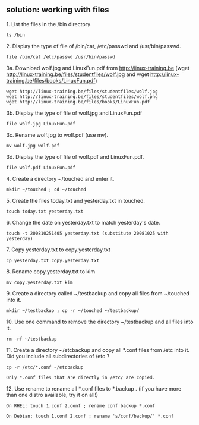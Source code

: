 ## solution: working with files

1\. List the files in the /bin directory

    ls /bin

2\. Display the type of file of /bin/cat, /etc/passwd and
/usr/bin/passwd.

    file /bin/cat /etc/passwd /usr/bin/passwd

3a. Download wolf.jpg and LinuxFun.pdf from http://linux-training.be
(wget http://linux-training.be/files/studentfiles/wolf.jpg and wget
http://linux-training.be/files/books/LinuxFun.pdf)

    wget http://linux-training.be/files/studentfiles/wolf.jpg
    wget http://linux-training.be/files/studentfiles/wolf.png
    wget http://linux-training.be/files/books/LinuxFun.pdf

3b. Display the type of file of wolf.jpg and LinuxFun.pdf

    file wolf.jpg LinuxFun.pdf

3c. Rename wolf.jpg to wolf.pdf (use mv).

    mv wolf.jpg wolf.pdf

3d. Display the type of file of wolf.pdf and LinuxFun.pdf.

    file wolf.pdf LinuxFun.pdf

4\. Create a directory \~/touched and enter it.

    mkdir ~/touched ; cd ~/touched

5\. Create the files today.txt and yesterday.txt in touched.

    touch today.txt yesterday.txt

6\. Change the date on yesterday.txt to match yesterday\'s date.

    touch -t 200810251405 yesterday.txt (substitute 20081025 with yesterday)

7\. Copy yesterday.txt to copy.yesterday.txt

    cp yesterday.txt copy.yesterday.txt

8\. Rename copy.yesterday.txt to kim

    mv copy.yesterday.txt kim

9\. Create a directory called \~/testbackup and copy all files from
\~/touched into it.

    mkdir ~/testbackup ; cp -r ~/touched ~/testbackup/ 

10\. Use one command to remove the directory \~/testbackup and all files
into it.

    rm -rf ~/testbackup 

11\. Create a directory \~/etcbackup and copy all \*.conf files from
/etc into it. Did you include all subdirectories of /etc ?

    cp -r /etc/*.conf ~/etcbackup

    Only *.conf files that are directly in /etc/ are copied.

12\. Use rename to rename all \*.conf files to \*.backup . (if you have
more than one distro available, try it on all!)

    On RHEL: touch 1.conf 2.conf ; rename conf backup *.conf

    On Debian: touch 1.conf 2.conf ; rename 's/conf/backup/' *.conf
